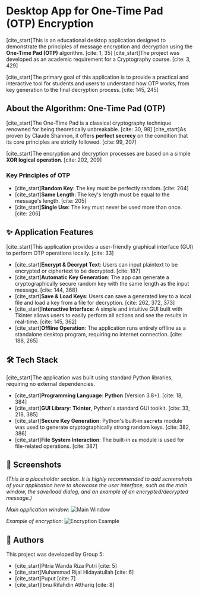# Desktop App for One-Time Pad (OTP) Encryption

[cite_start]This is an educational desktop application designed to demonstrate the principles of message encryption and decryption using the **One-Time Pad (OTP)** algorithm. [cite: 1, 35] [cite_start]The project was developed as an academic requirement for a Cryptography course. [cite: 3, 429]

[cite_start]The primary goal of this application is to provide a practical and interactive tool for students and users to understand how OTP works, from key generation to the final decryption process. [cite: 145, 245]

## About the Algorithm: One-Time Pad (OTP)

[cite_start]The One-Time Pad is a classical cryptography technique renowned for being theoretically unbreakable. [cite: 30, 98] [cite_start]As proven by Claude Shannon, it offers **perfect secrecy** on the condition that its core principles are strictly followed. [cite: 99, 207]

[cite_start]The encryption and decryption processes are based on a simple **XOR logical operation**. [cite: 202, 209]

### Key Principles of OTP
* [cite_start]**Random Key**: The key must be perfectly random. [cite: 204]
* [cite_start]**Same Length**: The key's length must be equal to the message's length. [cite: 205]
* [cite_start]**Single Use**: The key must never be used more than once. [cite: 206]

## ✨ Application Features

[cite_start]This application provides a user-friendly graphical interface (GUI) to perform OTP operations locally. [cite: 33]

* [cite_start]**Encrypt & Decrypt Text**: Users can input plaintext to be encrypted or ciphertext to be decrypted. [cite: 187]
* [cite_start]**Automatic Key Generation**: The app can generate a cryptographically secure random key with the same length as the input message. [cite: 144, 368]
* [cite_start]**Save & Load Keys**: Users can save a generated key to a local file and load a key from a file for decryption. [cite: 262, 372, 373]
* [cite_start]**Interactive Interface**: A simple and intuitive GUI built with Tkinter allows users to easily perform all actions and see the results in real-time. [cite: 145, 362]
* [cite_start]**Offline Operation**: The application runs entirely offline as a standalone desktop program, requiring no internet connection. [cite: 188, 265]

## 🛠️ Tech Stack

[cite_start]The application was built using standard Python libraries, requiring no external dependencies. 

* [cite_start]**Programming Language**: **Python** (Version 3.8+). [cite: 18, 384]
* [cite_start]**GUI Library**: **Tkinter**, Python's standard GUI toolkit. [cite: 33, 218, 385]
* [cite_start]**Secure Key Generation**: Python's built-in **`secrets`** module was used to generate cryptographically strong random keys. [cite: 382, 386]
* [cite_start]**File System Interaction**: The built-in **`os`** module is used for file-related operations. [cite: 387]

## 📸 Screenshots

*(This is a placeholder section. It is highly recommended to add screenshots of your application here to showcase the user interface, such as the main window, the save/load dialog, and an example of an encrypted/decrypted message.)*

*Main application window:*
![Main Window](link-to-your-screenshot.png)

*Example of encryption:*
![Encryption Example](link-to-your-screenshot.png)

## 👥 Authors

This project was developed by Group 5:
* [cite_start]Pitria Wanda Riza Putri [cite: 5]
* [cite_start]Muhammad Rijal Hidayatullah [cite: 6]
* [cite_start]Puput [cite: 7]
* [cite_start]Ibnu Rifahdin Atthariq [cite: 8]